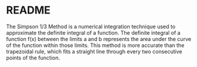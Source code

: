 # README

The Simpson 1/3 Method is a numerical integration technique used to approximate the definite integral of a function. The definite integral of a function f(x) between the limits a and b represents the area under the curve of the function within those limits.
This method is more accurate than the trapezoidal rule, which fits a straight line through every two consecutive points of the function.
